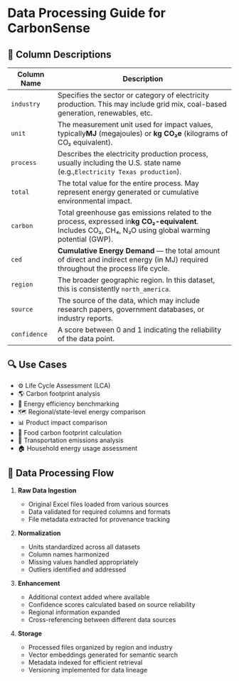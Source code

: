 # Data Processing Guide for CarbonSense

## 📑 Column Descriptions

| Column Name    | Description                                                                                                                                                      |
| -------------- | ---------------------------------------------------------------------------------------------------------------------------------------------------------------- |
| `industry`   | Specifies the sector or category of electricity production. This may include grid mix, coal-based generation, renewables, etc.                                   |
| `unit`       | The measurement unit used for impact values, typically**MJ** (megajoules) or **kg CO₂e** (kilograms of CO₂ equivalent).                            |
| `process`    | Describes the electricity production process, usually including the U.S. state name (e.g.,`Electricity Texas production`).                                     |
| `total`      | The total value for the entire process. May represent energy generated or cumulative environmental impact.                                                       |
| `carbon`     | Total greenhouse gas emissions related to the process, expressed in**kg CO₂-equivalent**. Includes CO₂, CH₄, N₂O using global warming potential (GWP). |
| `ced`        | **Cumulative Energy Demand** — the total amount of direct and indirect energy (in MJ) required throughout the process life cycle.                         |
| `region`     | The broader geographic region. In this dataset, this is consistently `north_america`.                                                                          |
| `source`     | The source of the data, which may include research papers, government databases, or industry reports.                                                            |
| `confidence` | A score between 0 and 1 indicating the reliability of the data point.                                                                                            |

## 🔍 Use Cases

- ⚙️ Life Cycle Assessment (LCA)
- 🌎 Carbon footprint analysis
- 🔋 Energy efficiency benchmarking
- 🗺️ Regional/state-level energy comparison
- 📊 Product impact comparison
- 🥘 Food carbon footprint calculation
- 🚗 Transportation emissions analysis
- 🏠 Household energy usage assessment

## 💾 Data Processing Flow

1. **Raw Data Ingestion**

   - Original Excel files loaded from various sources
   - Data validated for required columns and formats
   - File metadata extracted for provenance tracking
2. **Normalization**

   - Units standardized across all datasets
   - Column names harmonized
   - Missing values handled appropriately
   - Outliers identified and addressed
3. **Enhancement**

   - Additional context added where available
   - Confidence scores calculated based on source reliability
   - Regional information expanded
   - Cross-referencing between different data sources
4. **Storage**

   - Processed files organized by region and industry
   - Vector embeddings generated for semantic search
   - Metadata indexed for efficient retrieval
   - Versioning implemented for data lineage
